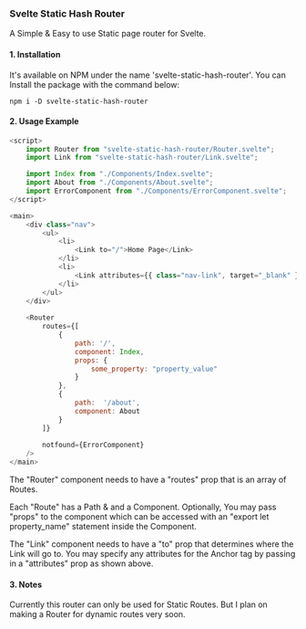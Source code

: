 ### Svelte Static Hash Router
A Simple & Easy to use Static page router for Svelte.
#### 1. Installation
It's available on NPM under the name 'svelte-static-hash-router'.
You can Install the package with the command below:

`npm i -D svelte-static-hash-router`

#### 2. Usage Example
```js
<script>
	import Router from "svelte-static-hash-router/Router.svelte";
	import Link from "svelte-static-hash-router/Link.svelte";

	import Index from "./Components/Index.svelte";
	import About from "./Components/About.svelte";
	import ErrorComponent from "./Components/ErrorComponent.svelte";
</script>

<main>
	<div class="nav">
		<ul>
			<li>
				<Link to="/">Home Page</Link>
			</li>
			<li>
				<Link attributes={{ class="nav-link", target="_blank" }} to="/about">About Me</Link>
			</li>
		</ul>
	</div>
	
	<Router 
		routes={[
			{
				path: '/',
				component: Index,
				props: {
					some_property: "property_value"
				}
			},
			{
				path:  '/about',
				component: About
			}
		]} 
		
		notfound={ErrorComponent}  
	/>
</main>
```
The "Router" component needs to have a "routes" prop that is an array of Routes.

Each "Route" has a Path & and a Component. Optionally, You may pass "props" to the component which can be accessed with an "export let property_name" statement inside the Component.

The "Link" component needs to have a "to" prop that determines where the Link will go to.
You may specify any attributes for the Anchor tag by passing in a "attributes" prop as shown above.

#### 3.  Notes
Currently this router can only be used for Static Routes. But I plan on making a Router for dynamic routes very soon.
